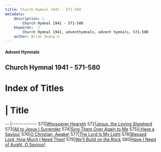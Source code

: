 ```yaml
---
title: Church Hymnal 1941 - 571-580
metadata:
    description: |
        Church Hymnal 1941 - 571-580
    keywords:  |
        Church Hymnal 1941, adventhymnals, advent hymnals, 571-580
    author: Brian Onang'o
---
```


#### Advent Hymnals
## Church Hymnal 1941 - 571-580

# Index of Titles
# | Title                        
-- |-------------
571|[Whosoever Heareth](/church-hymnal/501-600/571-580/Whosoever-Heareth)
572|[Jesus, the Loving Shepherd](/church-hymnal/501-600/571-580/Jesus,-the-Loving-Shepherd)
573|[All to Jesus I Surrender](/church-hymnal/501-600/571-580/All-to-Jesus-I-Surrender)
574|[Sing Them Over Again to Me](/church-hymnal/501-600/571-580/Sing-Them-Over-Again-to-Me)
575|[I Have a Saviour](/church-hymnal/501-600/571-580/I-Have-a-Saviour)
576|[O Christian, Awake!](/church-hymnal/501-600/571-580/O-Christian,-Awake!)
577|[The Lord Is My Light](/church-hymnal/501-600/571-580/The-Lord-Is-My-Light)
578|[Blessed Lord, How Much I Need Thee!](/church-hymnal/501-600/571-580/Blessed-Lord,-How-Much-I-Need-Thee!)
579|[We'll Build on the Rock](/church-hymnal/501-600/571-580/We'll-Build-on-the-Rock)
580|[Have I Need of Aught, O Saviour!](/church-hymnal/501-600/571-580/Have-I-Need-of-Aught,-O-Saviour!)